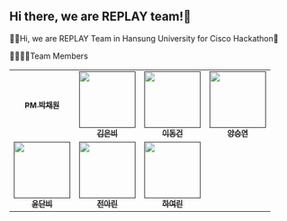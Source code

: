 ## Hi there, we are REPLAY team!👋

🙋‍♀️Hi, we are REPLAY Team in Hansung University for Cisco Hackathon🌈

👨‍👩‍👧‍👧Team Members
<table>
  <tbody>
    <tr>
      <td align="center"><a href=""><img src="width="100px;" alt=""/><br /><sub><b>PM 박채원</b></sub></a><br /></td>
      <td align="center"><a href=""><img src="" width="100px;" alt=""/><br /><sub><b>김은비</b></sub></a><br /></td>
      <td align="center"><a href=""><img src="" width="100px;" alt=""/><br /><sub><b>이동건</b></sub></a><br /></td>
      <td align="center"><a href=""><img src="" width="100px;" alt=""/><br /><sub><b>양승연</b></sub></a><br /></td>
     <tr/>
      <td align="center"><a href=""><img src="" width="100px;" alt=""/><br /><sub><b>윤단비</b></sub></a><br /></td>
      <td align="center"><a href=""><img src="" width="100px;" alt=""/><br /><sub><b>전아린</b></sub></a><br /></td>
      <td align="center"><a href=""><img src="" width="100px;" alt=""/><br /><sub><b>하여린</b></sub></a><br /></td>
    </tr>
  </tbody>
</table>
<!--

**Here are some ideas to get you started:**

🙋‍♀️ A short introduction - what is your organization all about?
🌈 Contribution guidelines - how can the community get involved?
👩‍💻 Useful resources - where can the community find your docs? Is there anything else the community should know?
🍿 Fun facts - what does your team eat for breakfast?
🧙 Remember, you can do mighty things with the power of [Markdown](https://docs.github.com/github/writing-on-github/getting-started-with-writing-and-formatting-on-github/basic-writing-and-formatting-syntax)
-->
